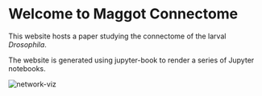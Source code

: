 Welcome to Maggot Connectome
============================

This website hosts a paper studying the connectome of the larval *Drosophila*.

The website is generated using jupyter-book to render a series of Jupyter notebooks.

![network-viz](./images/temp-maggot-brain-umap-omni-hue_key=merge_class.png)
